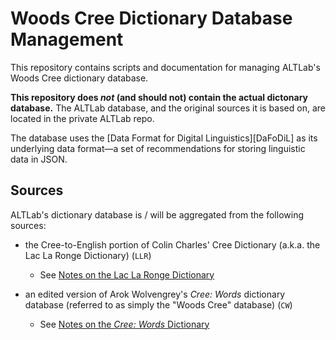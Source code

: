 # Woods Cree Dictionary Database Management

This repository contains scripts and documentation for managing ALTLab's Woods Cree dictionary database.

**This repository does _not_ (and should not) contain the actual dictonary database.** The ALTLab database, and the original sources it is based on, are located in the private ALTLab repo.

The database uses the [Data Format for Digital Linguistics][DaFoDiL] as its underlying data format—a set of recommendations for storing linguistic data in JSON.

## Sources

ALTLab's dictionary database is / will be aggregated from the following sources:

* the Cree-to-English portion of Colin Charles' Cree Dictionary (a.k.a. the Lac La Ronge Dictionary) (`LLR`)
  - See [Notes on the Lac La Ronge Dictionary](./LLR.md)

* an edited version of Arok Wolvengrey's _Cree: Words_ dictionary database (referred to as simply the "Woods Cree" database) (`CW`)
  - See [Notes on the _Cree: Words_ Dictionary](./CW)
